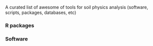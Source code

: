 
A curated list of awesome of tools for soil physics analysis (software, scripts, packages, databases, etc)

### R packages

### Software
